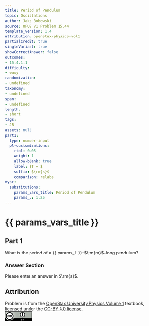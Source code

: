 ```yaml
---
title: Period of Pendulum
topic: Oscillations
author: Jake Bobowski
source: OPUS V1 Problem 15.44
template_version: 1.4
attribution: openstax-physics-vol1
partialCredit: true
singleVariant: true
showCorrectAnswer: false
outcomes:
- 15.4.1.1
difficulty:
- easy
randomization:
- undefined
taxonomy:
- undefined
span:
- undefined
length:
- short
tags:
- JR
assets: null
part1:
  type: number-input
  pl-customizations:
    rtol: 0.05
    weight: 1
    allow-blank: true
    label: $T = $
    suffix: $\rm{s}$
    comparison: relabs
myst:
  substitutions:
    params_vars_title: Period of Pendulum
    params_L: 1.25
---
```

# {{ params_vars_title }}

## Part 1

What is the period of a {{ params_L }}-$\rm{m}$-long pendulum?

### Answer Section

Please enter an answer in $\rm{s}$.

## Attribution

Problem is from the [OpenStax University Physics Volume 1](https://openstax.org/details/books/university-physics-volume-1) textbook, licensed under the [CC-BY 4.0 license](https://creativecommons.org/licenses/by/4.0/).<br>![Image representing the Creative Commons 4.0 BY license.](https://raw.githubusercontent.com/firasm/bits/master/by.png)